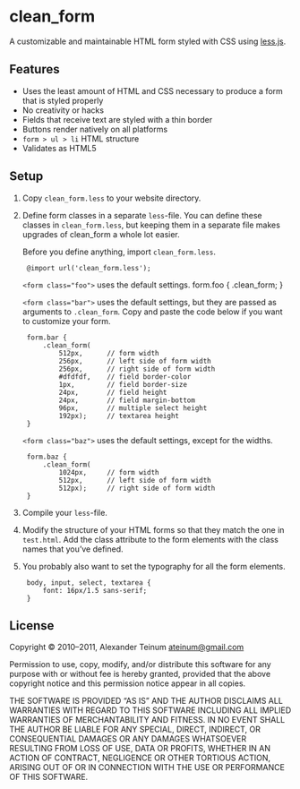 # clean_form

A customizable and maintainable HTML form styled with CSS using
[less.js](https://github.com/cloudhead/less.js/).

## Features

 * Uses the least amount of HTML and CSS necessary to produce a form that is
   styled properly
 * No creativity or hacks
 * Fields that receive text are styled with a thin border
 * Buttons render natively on all platforms
 * `form > ul > li` HTML structure
 * Validates as HTML5

## Setup

1. Copy `clean_form.less` to your website directory.

2. Define form classes in a separate `less`-file. You can define these classes
   in `clean_form.less`, but keeping them in a separate file makes upgrades of
   clean_form a whole lot easier.

   Before you define anything, import `clean_form.less`.

        @import url('clean_form.less');

   `<form class="foo">` uses the default settings.
        form.foo {
            .clean_form;
        }

   `<form class="bar">` uses the default settings, but they are passed as
   arguments to `.clean_form`. Copy and paste the code below if you want to
   customize your form.

        form.bar {
            .clean_form(
                512px,      // form width
                256px,      // left side of form width
                256px,      // right side of form width
                #dfdfdf,    // field border-color
                1px,        // field border-size
                24px,       // field height
                24px,       // field margin-bottom
                96px,       // multiple select height
                192px);     // textarea height
        }

   `<form class="baz">` uses the default settings, except for the widths.

        form.baz {
            .clean_form(
                1024px,     // form width
                512px,      // left side of form width
                512px);     // right side of form width
        }

3. Compile your `less`-file.

4. Modify the structure of your HTML forms so that they match the one in
   `test.html`. Add the class attribute to the form elements with the class
   names that you’ve defined.

5. You probably also want to set the typography for all the form elements.

        body, input, select, textarea {
            font: 16px/1.5 sans-serif;
        }

## License

Copyright © 2010–2011, Alexander Teinum <ateinum@gmail.com>

Permission to use, copy, modify, and/or distribute this software for any
purpose with or without fee is hereby granted, provided that the above
copyright notice and this permission notice appear in all copies.

THE SOFTWARE IS PROVIDED “AS IS” AND THE AUTHOR DISCLAIMS ALL WARRANTIES WITH
REGARD TO THIS SOFTWARE INCLUDING ALL IMPLIED WARRANTIES OF MERCHANTABILITY AND
FITNESS. IN NO EVENT SHALL THE AUTHOR BE LIABLE FOR ANY SPECIAL, DIRECT,
INDIRECT, OR CONSEQUENTIAL DAMAGES OR ANY DAMAGES WHATSOEVER RESULTING FROM LOSS
OF USE, DATA OR PROFITS, WHETHER IN AN ACTION OF CONTRACT, NEGLIGENCE OR OTHER
TORTIOUS ACTION, ARISING OUT OF OR IN CONNECTION WITH THE USE OR PERFORMANCE OF
THIS SOFTWARE.
